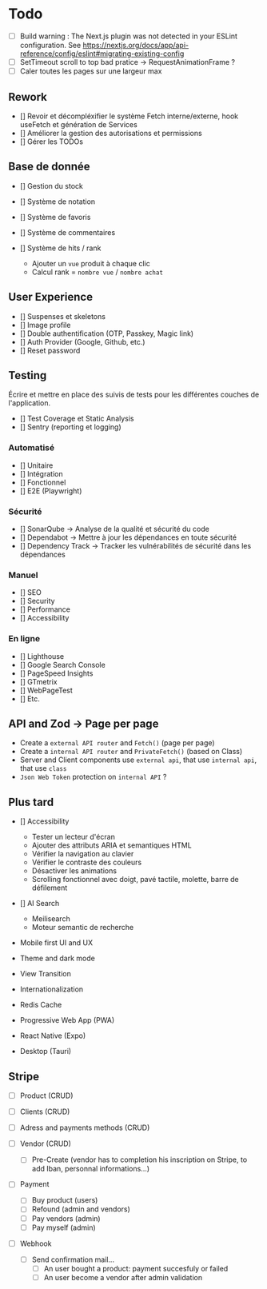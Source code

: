 # Todo

- [ ] Build warning : The Next.js plugin was not detected in your ESLint configuration. See https://nextjs.org/docs/app/api-reference/config/eslint#migrating-existing-config
- [ ] SetTimeout scroll to top bad pratice -> RequestAnimationFrame ?
- [ ] Caler toutes les pages sur une largeur max

## Rework

- [] Revoir et décompléxifier le système Fetch interne/externe, hook useFetch et génération de Services
- [] Améliorer la gestion des autorisations et permissions
- [] Gérer les TODOs

## Base de donnée

- [] Gestion du stock
- [] Système de notation
- [] Système de favoris
- [] Système de commentaires

- [] Système de hits / rank
    - Ajouter un `vue` produit à chaque clic
    - Calcul rank = `nombre vue` / `nombre achat`

## User Experience

- [] Suspenses et skeletons
- [] Image profile
- [] Double authentification (OTP, Passkey, Magic link)
- [] Auth Provider (Google, Github, etc.)
- [] Reset password

## Testing

Écrire et mettre en place des suivis de tests pour les différentes couches de l'application.

- [] Test Coverage et Static Analysis
- [] Sentry (reporting et logging)

### Automatisé

- [] Unitaire
- [] Intégration
- [] Fonctionnel
- [] E2E (Playwright)

### Sécurité

- [] SonarQube -> Analyse de la qualité et sécurité du code
- [] Dependabot -> Mettre à jour les dépendances en toute sécurité
- [] Dependency Track -> Tracker les vulnérabilités de sécurité dans les dépendances

### Manuel

- [] SEO
- [] Security
- [] Performance
- [] Accessibility

### En ligne

- [] Lighthouse
- [] Google Search Console
- [] PageSpeed Insights
- [] GTmetrix
- [] WebPageTest
- [] Etc.

## API and Zod -> Page per page

- Create a `external API router` and `Fetch()` (page per page)
- Create a `internal API router` and `PrivateFetch()` (based on Class)
- Server and Client components use `external api`, that use `internal api`, that use `class`
- `Json Web Token` protection on `internal API` ?

## Plus tard

- [] Accessibility
    - Tester un lecteur d'écran
    - Ajouter des attributs ARIA et semantiques HTML
    - Vérifier la navigation au clavier
    - Vérifier le contraste des couleurs
    - Désactiver les animations
    - Scrolling fonctionnel avec doigt, pavé tactile, molette, barre de défilement

- [] AI Search
    - Meilisearch
    - Moteur semantic de recherche

- Mobile first UI and UX
- Theme and dark mode
- View Transition
- Internationalization
- Redis Cache
- Progressive Web App (PWA)
- React Native (Expo)
- Desktop (Tauri)

## Stripe

- [ ] Product (CRUD)
- [ ] Clients (CRUD)
- [ ] Adress and payments methods (CRUD)

- [ ] Vendor (CRUD)
    - [ ] Pre-Create (vendor has to completion his inscription on Stripe, to add Iban, personnal informations...)

- [ ] Payment
    - [ ] Buy product (users)
    - [ ] Refound (admin and vendors)
    - [ ] Pay vendors (admin)
    - [ ] Pay myself (admin)

- [ ] Webhook
    - [ ] Send confirmation mail...
        - [ ] An user bought a product: payment succesfuly or failed
        - [ ] An user become a vendor after admin validation
